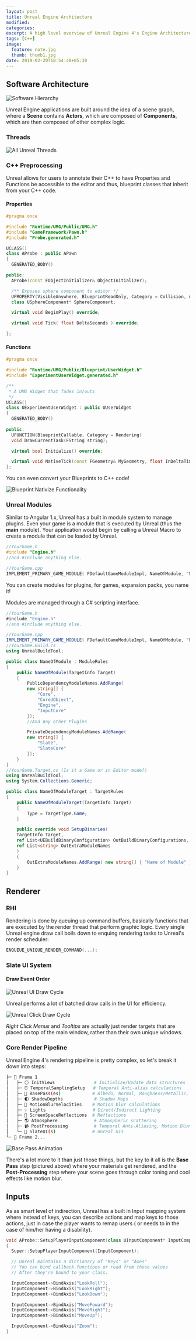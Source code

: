 ```yaml
---
layout: post
title: Unreal Engine Architecture
modified:
categories: 
excerpt: A high level overview of Unreal Engine 4's Engine Architecture.
tags: [C++]
image:
  feature: note.jpg
  thumb: thumb1.jpg
date: 2019-02-20T18:54:48+05:30
---
```

## Software Architecture
![Software Hierarchy](assets/object-hierarchy.png)

Unreal Engine applications are built around the idea of a scene graph, where a **Scene** contains **Actors**, which are composed of **Components**, which are then composed of other complex logic. 

### Threads

![All Unreal Threads](assets/threads.gif)

### C++ Preprocessing

Unreal allows for users to annotate their C++ to have Properties and Functions be accessible to the editor and thus, blueprint classes that inherit from your C++ code.

#### Properties

```cpp
#pragma once

#include "Runtime/UMG/Public/UMG.h"
#include "GameFramework/Pawn.h"
#include "Probe.generated.h"

UCLASS()
class AProbe : public APawn
{
  GENERATED_BODY()

public:
  AProbe(const FObjectInitializer& ObjectInitializer);

  /** Exposes sphere component to editor */
  UPROPERTY(VisibleAnywhere, BlueprintReadOnly, Category = Collision, meta = (AllowPrivateAccess = "true"))
  class USphereComponent* SphereComponent;

  virtual void BeginPlay() override;

  virtual void Tick( float DeltaSeconds ) override;

};
```

#### Functions

```cpp
#pragma once

#include "Runtime/UMG/Public/Blueprint/UserWidget.h"
#include "ExperimentUserWidget.generated.h"

/**
 * A UMG Widget that fades in/outs
 */
UCLASS()
class UExperimentUserWidget : public UUserWidget
{
  GENERATED_BODY()
  
public: 
  UFUNCTION(BlueprintCallable, Category = Rendering)
  void DrawCurrentTask(FString string);

  virtual bool Initialize() override;

  virtual void NativeTick(const FGeometry& MyGeometry, float InDeltaTime) override;
};
```

You can even convert your Blueprints to C++ code!

![Blueprint Nativize Functionality](assets/unreal-nativize.gif)

### Unreal Modules

Similar to Angular 1.x, Unreal has a built in module system to manage plugins. Even your game is a module that is executed by Unreal (thus the **main** module). Your application would begin by calling a Unreal Macro to create a module that can be loaded by Unreal.

```cpp
//YourGame.h
#include "Engine.h"
//and #include anything else.

//YourGame.cpp
IMPLEMENT_PRIMARY_GAME_MODULE( FDefaultGameModuleImpl, NameOfModule, "Name of Module" );
```

You can create modules for plugins, for games, expansion packs, you name it!

Modules are managed through a C# scripting interface.

```cs
//YourGame.h
#include "Engine.h"
//and #include anything else.

//YourGame.cpp
IMPLEMENT_PRIMARY_GAME_MODULE( FDefaultGameModuleImpl, NameOfModule, "Name of Module" );
//YourGame.Build.cs
using UnrealBuildTool;

public class NameOfModule : ModuleRules
{
    public NameOfModule(TargetInfo Target)
    {
        PublicDependencyModuleNames.AddRange(
        new string[] {
            "Core",
            "CoreUObject",
            "Engine",
            "InputCore"
        });
        //And Any other Plugins

        PrivateDependencyModuleNames.AddRange(
        new string[] {
            "Slate",
            "SlateCore"
        });
    }
}
//YourGame.Target.cs (Is it a Game or in Editor mode?)
using UnrealBuildTool;
using System.Collections.Generic;

public class NameOfModuleTarget : TargetRules
{
    public NameOfModuleTarget(TargetInfo Target)
    {
        Type = TargetType.Game;
    }

    public override void SetupBinaries(
    TargetInfo Target,
    ref List<UEBuildBinaryConfiguration> OutBuildBinaryConfigurations,
    ref List<string> OutExtraModuleNames
    )
    {
        OutExtraModuleNames.AddRange( new string[] { "Name of Module" } );
    }
}
```

## Renderer

### RHI

Rendering is done by queuing up command buffers, basically functions that are executed by the render thread that perform graphic logic. Every single Unreal engine draw call boils down to enquing rendering tasks to Unreal's render scheduler:

```cpp
ENQUEUE_UNIQUE_RENDER_COMMAND(...);
```

### Slate UI System

#### Draw Event Order

![Unreal UI Draw Cycle](assets/window-ui.gif)

Unreal performs a lot of batched draw calls in the UI for efficiency. 

![Unreal Click Draw Cycle](assets/rightclick-ui.gif)

*Right Click Menus* and *Tooltips* are actually just render targets that are placed on top of the main window, rather than their own unique windows.

### Core Render Pipeline

Unreal Engine 4's rendering pipeline is pretty complex, so let's break it down into steps:

```bash
├─ 🚩 Frame 1 
│   ├─ ⚪ InitViews               # Initialize/Update data structures
│   ├─ ⏰ TemporalSamplingSetup   # Temporal Anti-alias calculations
│   ├─ 🔲 BasePass(es)            # Albedo, Normal, Roughness/Metallic, Depth
│   ├─ 🌓 ShadowDepths            # Shadow Maps
│   ├─ 💨 MotionBlurVelocities    # Motion blur calculations
│   ├─ 💡 Lights                  # Direct/Indirect Lighting
│   ├─ 🔎 ScreenSpaceReflections  # Reflections
│   ├─ 🌎 Atmosphere              # Atmospheric scattering
│   ├─ 📹 PostProcessing          # Temporal Anti-Aliasing, Motion Blur, Bloom, etc.
│   └─ 🎦 SlateUI(s)              # Unreal UIs
└─ 🚩 Frame 2...
```

![Base Pass Animation](assets/base-render-pass.gif)

There's a lot more to it than just those things, but the key to it all is the **Base Pass** step (pictured above) where your materials get rendered, and the **Post-Processing** step where your scene goes through color toning and cool effects like motion blur. 

## Inputs

As as smart level of indirection, Unreal has a built in Input mapping system where instead of keys, you can describe actions and map keys to those actions, just in case the player wants to remap users ( or needs to in the case of him/her having a disability).

```cpp
void AProbe::SetupPlayerInputComponent(class UInputComponent* InputComponent)
{
  Super::SetupPlayerInputComponent(InputComponent);

  // Unreal maintains a dictionary of "Keys" or "Axes"
  // You can bind callback functions or read from these values
  // After they're bound to your class.

  InputComponent->BindAxis("LookRoll");
  InputComponent->BindAxis("LookRight");
  InputComponent->BindAxis("LookDown");

  InputComponent->BindAxis("MoveFoward");
  InputComponent->BindAxis("MoveRight");
  InputComponent->BindAxis("MoveUp");

  InputComponent->BindAxis("Zoom");
}
```